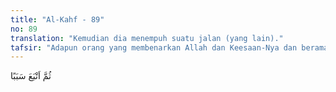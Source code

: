 ```yaml
---
title: "Al-Kahf - 89"
no: 89
translation: "Kemudian dia menempuh suatu jalan (yang lain)."
tafsir: "Adapun orang yang membenarkan Allah dan Keesaan-Nya dan beramal saleh, maka baginya disediakan pahala yang terbaik sebagai balasan atas segala kebijaksanaannya yang telah diperbuatnya selama dia hidup di dunia, dan akan kamu titahkan kepadanya di dunia perintah-perintah yang mudah dikerjakannya yaitu beberapa amalan yang dapat mendekatkan dirinya kepada Allah seperti salat, zakat, jihad dan sebagainya."
---
```


ثُمَّ اَتْبَعَ سَبَبًا 
